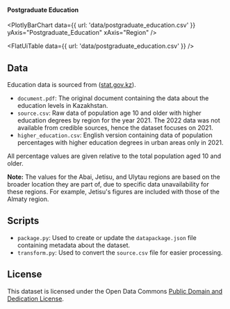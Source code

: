 #### Postgraduate Education
<PlotlyBarChart
  data={{
    url: 'data/postgraduate_education.csv'
  }}
  yAxis="Postgraduate_Education"
  xAxis="Region"
/>

<FlatUiTable
  data={{
    url:  'data/postgraduate_education.csv'
  }}
/>

## Data

Education data is sourced from ([stat.gov.kz](https://stat.gov.kz/upload/iblock/3a8/7c99zhdr5fpt1htbcd1migx7aqgazend/%D0%9E%D0%B1%D1%80%D0%B0%D0%B7%D0%BE%D0%B2%D0%B0%D0%BD%D0%B8%D0%B5.pdf)).

- `document.pdf`: The original document containing the data about the education levels in Kazakhstan.
- `source.csv`: Raw data of population age 10 and older with higher education degrees by region for the year 2021. The 2022 data was not available from credible sources, hence the dataset focuses on 2021.
- `higher_education.csv`: English version containing data of population percentages with higher education degrees in urban areas only in 2021.

All percentage values are given relative to the total population aged 10 and older.

**Note:** The values for the Abai, Jetisu, and Ulytau regions are based on the broader location they are part of, due to specific data unavailability for these regions. For example, Jetisu's figures are included with those of the Almaty region.

## Scripts

- `package.py`: Used to create or update the `datapackage.json` file containing metadata about the dataset.
- `transform.py`: Used to convert the `source.csv` file for easier processing.

## License

This dataset is licensed under the Open Data Commons [Public Domain and Dedication License](https://www.opendatacommons.org/licenses/pddl/1-0/ "‌").
